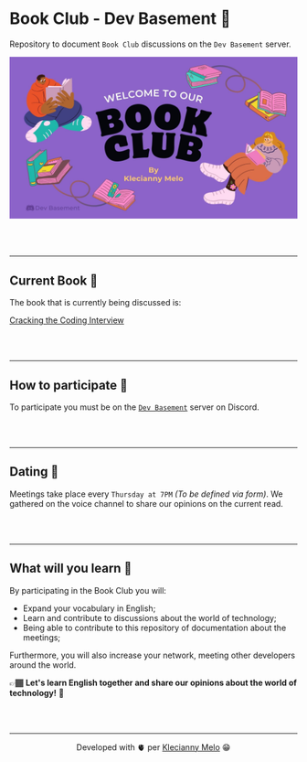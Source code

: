 # Book Club - Dev Basement 💜

Repository to document `Book Club` discussions on the `Dev Basement` server.

![Book Club Presentation](assets/book-club-presentation.jpg)

<br>
<br>

---

## Current Book 📖

The book that is currently being discussed is:

[Cracking the Coding Interview](https://www.amazon.com/Cracking-Coding-Interview-Programming-Questions/dp/0984782850)

<br>
<br>

---

## How to participate 🤔

To participate you must be on the [`Dev Basement`](https://dev.to/danielhe4rt/im-creating-a-new-tech-community-42mh) server on Discord.

<br>
<br>

---

## Dating 📆

Meetings take place every `Thursday at 7PM` _(To be defined via form)_. We gathered on the voice channel to share our opinions on the current read.

<br>
<br>

---

## What will you learn 🧠

By participating in the Book Club you will:

- Expand your vocabulary in English;
- Learn and contribute to discussions about the world of technology;
- Being able to contribute to this repository of documentation about the meetings;

Furthermore, you will also increase your network, meeting other developers around the world.

👉🏾 **Let's learn English together and share our opinions about the world of technology!** 💜

<br>
<br>

---

<p align="center">Developed with 🫀 per <a href="https://www.linkedin.com/in/kecbm/" target="_blank" rel="noopener noreferrer">Klecianny Melo</a> 😁</p>